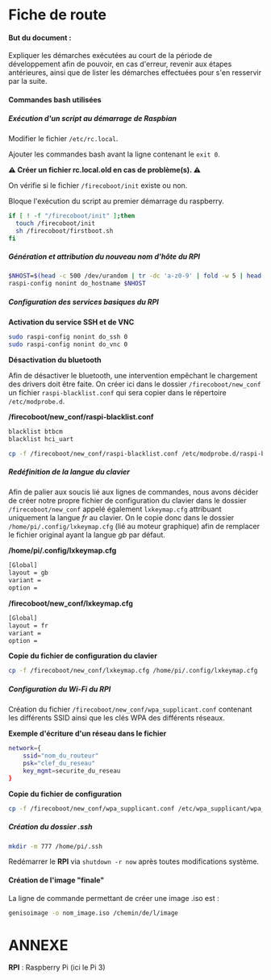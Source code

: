 # Fiche de route

#### But du document :

Expliquer les démarches exécutées au court de la période de développement afin de pouvoir, en cas d'erreur, revenir aux étapes antérieures, ainsi que de lister les démarches effectuées pour s'en resservir par la suite.

#### Commandes bash utilisées

##### Exécution d'un script au démarrage de Raspbian

Modifier le fichier `/etc/rc.local`.

Ajouter les commandes bash avant la ligne contenant le `exit 0`.

**:warning: Créer un fichier rc.local.old en cas de problème(s). :warning:**

On vérifie si le fichier `/firecoboot/init` existe ou non.

Bloque l'exécution du script au premier démarrage du raspberry.

```bash
if [ ! -f "/firecoboot/init" ];then 
  touch /firecoboot/init 
  sh /firecoboot/firstboot.sh
fi
```



##### Génération et attribution du nouveau nom d'hôte du RPI

```bash
$NHOST=$(head -c 500 /dev/urandom | tr -dc 'a-z0-9' | fold -w 5 | head -n 1)
raspi-config nonint do_hostname $NHOST
```



##### Configuration des services basiques du RPI

**Activation du service SSH et de VNC**

```bash
sudo raspi-config nonint do_ssh 0
sudo raspi-config nonint do_vnc 0
```

**Désactivation du bluetooth**

Afin de désactiver le bluetooth, une intervention empêchant le chargement des drivers doit être faite. On créer ici dans le dossier `/firecoboot/new_conf` un fichier `raspi-blacklist.conf` qui sera copier dans le répertoire `/etc/modprobe.d`.

**/firecoboot/new_conf/raspi-blacklist.conf**

```bash
blacklist btbcm
blacklist hci_uart
```

```bash
cp -f /firecoboot/new_conf/raspi-blacklist.conf /etc/modprobe.d/raspi-blacklist.conf
```



##### Redéfinition de la langue du clavier

Afin de palier aux soucis lié aux lignes de commandes, nous avons décider de créer notre propre fichier de configuration du clavier dans le dossier `/firecoboot/new_conf` appelé également `lxkeymap.cfg` attribuant uniquement la langue *fr* au clavier. On le copie donc dans le dossier `/home/pi/.config/lxkeymap.cfg` (lié au moteur graphique) afin de remplacer le fichier original ayant la langue *gb* par défaut.

**/home/pi/.config/lxkeymap.cfg**

```bash
[Global]
layout = gb
variant = 
option = 
```

**/firecoboot/new_conf/lxkeymap.cfg**

```bash
[Global]
layout = fr
variant = 
option = 
```

**Copie du fichier de configuration du clavier**

```bash
cp -f /firecoboot/new_conf/lxkeymap.cfg /home/pi/.config/lxkeymap.cfg
```



##### Configuration du Wi-Fi du RPI

Création du fichier `/firecoboot/new_conf/wpa_supplicant.conf` contenant les différents SSID ainsi que les clés WPA des différents réseaux.

**Exemple d'écriture d'un réseau dans le fichier**

```bash
network={
	ssid="nom_du_routeur"
	psk="clef_du_reseau"
	key_mgmt=securite_du_reseau
}
```

**Copie du fichier de configuration**

```bash
cp -f /firecoboot/new_conf/wpa_supplicant.conf /etc/wpa_supplicant/wpa_supplicant.conf
```



##### Création du dossier .ssh

```bash
mkdir -m 777 /home/pi/.ssh
```



Redémarrer le **RPI** via `shutdown -r now` après toutes modifications système.



#### Création de l'image "finale"

La ligne de commande permettant de créer une image .iso est :

```bash
genisoimage -o nom_image.iso /chemin/de/l/image
```



# ANNEXE

**RPI** : Raspberry Pi (ici le Pi 3)